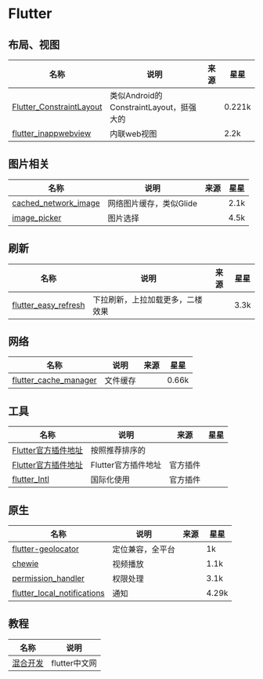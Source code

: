 # Flutter
## 布局、视图
| 名称              | 说明        | 来源      | 星星 |
| ---------- | ---------------- | ---------- | ---- |
| [Flutter_ConstraintLayout](https://github.com/hackware1993/Flutter_ConstraintLayout/blob/master/README_CN.md) | 类似Android的ConstraintLayout，挺强大的 ||0.221k  |
| [flutter_inappwebview](https://github.com/pichillilorenzo/flutter_inappwebview) | 内联web视图 ||2.2k  |

## 图片相关
| 名称              | 说明        | 来源      | 星星 |
| ---------- | ---------------- | ---------- | ---- |
| [cached_network_image](https://pub.flutter-io.cn/packages/cached_network_image) | 网络图片缓存，类似Glide |  |2.1k  |
| [image_picker](https://pub.flutter-io.cn/packages/image_picker) | 图片选择 |  |4.5k  |

## 刷新
| 名称              | 说明        | 来源      | 星星 |
| ---------- | ---------------- | ---------- | ---- |
| [flutter_easy_refresh](https://github.com/xuelongqy/flutter_easy_refresh) | 下拉刷新，上拉加载更多，二楼效果 ||3.3k  |

## 网络
| 名称              | 说明        | 来源      | 星星 |
| ---------- | ---------------- | ---------- | ---- |
| [flutter_cache_manager](https://github.com/Baseflow/flutter_cache_manager)|文件缓存 |  | 0.66k  |

## 工具
| 名称              | 说明        | 来源      | 星星 |
| ---------- | ---------------- | ---------- | ---- |
| [Flutter官方插件地址](https://pub.flutter-io.cn/packages?q=is:flutter-favorite) | 按照推荐排序的|
| [Flutter官方插件地址](https://pub.flutter-io.cn/packages)|Flutter官方插件地址 |官方插件  |   |
| [flutter_Intl](https://www.jianshu.com/p/dd7862e8ae66)|国际化使用 |官方插件  |   |

## 原生
| 名称              | 说明        | 来源      | 星星 |
| ---------- | ---------------- | ---------- | ---- |
| [flutter-geolocator](https://github.com/Baseflow/flutter-geolocator) | 定位兼容，全平台|| 1k  |
| [chewie](https://pub.flutter-io.cn/packages/chewie) | 视频播放 | | 1.1k  |
| [permission_handler](https://pub.flutter-io.cn/packages/permission_handler) | 权限处理 | | 3.1k  |
| [flutter_local_notifications](https://pub.dev/packages/flutter_local_notifications) | 通知 | | 4.29k  |


## 教程
| 名称              | 说明        |
| ---------- | ---------------- | 
| [混合开发](https://flutter.cn/docs/development/add-to-app) | flutter中文网|
